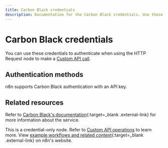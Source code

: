 ```yaml
---
title: Carbon Black credentials
description: Documentation for the Carbon Black credentials. Use these credentials to authenticate Carbon Black in n8n, a workflow automation platform.
---
```


# Carbon Black credentials

You can use these credentials to authenticate when using the HTTP Request node to make a [Custom API call](/integrations/custom-operations/).

## Authentication methods

n8n supports Carbon Black authentication with an API key.

## Related resources

Refer to [Carbon Black's documentation](https://developer.carbonblack.com/reference/carbon-black-cloud/cb-defense/latest/rest-api/){:target=_blank .external-link} for more information about the service.

This is a credential-only node. Refer to [Custom API operations](/integrations/custom-operations/) to learn more. View [example workflows and related content](https://n8n.io/integrations/carbon-black/){:target=_blank .external-link} on n8n's website.
